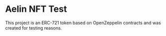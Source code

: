 # Aelin NFT Test

This project is an ERC-721 token based on OpenZeppelin contracts and was created for testing reasons.


